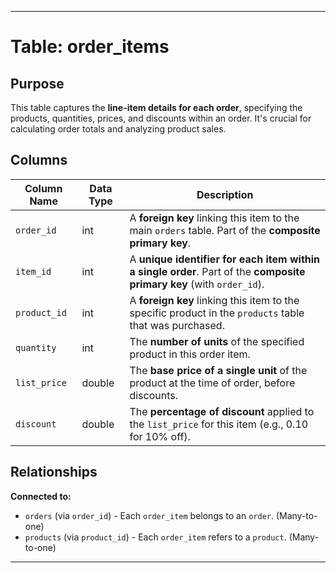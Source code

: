 
---

# Table: order_items

## Purpose
This table captures the **line-item details for each order**, specifying the products, quantities, prices, and discounts within an order. It's crucial for calculating order totals and analyzing product sales.

## Columns

| Column Name | Data Type | Description |
|-------------|-----------|-------------|
| `order_id` | int | A **foreign key** linking this item to the main `orders` table. Part of the **composite primary key**. |
| `item_id` | int | A **unique identifier for each item within a single order**. Part of the **composite primary key** (with `order_id`). |
| `product_id` | int | A **foreign key** linking this item to the specific product in the `products` table that was purchased. |
| `quantity` | int | The **number of units** of the specified product in this order item. |
| `list_price` | double | The **base price of a single unit** of the product at the time of order, before discounts. |
| `discount` | double | The **percentage of discount** applied to the `list_price` for this item (e.g., 0.10 for 10% off). |

## Relationships

**Connected to:**
- `orders` (via `order_id`) - Each `order_item` belongs to an `order`. (Many-to-one)
- `products` (via `product_id`) - Each `order_item` refers to a `product`. (Many-to-one)

---
